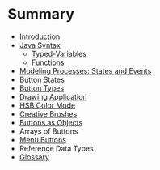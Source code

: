 # Summary

* [Introduction](README.md)
* [Java Syntax](java_syntax.md)
   * [Typed-Variables](typed-variables.md)
   * [Functions](functions.md)
* [Modeling Processes:  States and Events](modelingstates_and_events_md.md)
* [Button States](button_states.md)
* [Button Types](button_types.md)
* [Drawing Application](drawing_application.md)
* [HSB Color Mode](hsb_color_mode.md)
* [Creative Brushes](creative_brushes.md)
* [Buttons as Objects](buttons_as_objects.md)
* Arrays of Buttons
* [Menu Buttons](menu_buttons.md)
* Reference Data Types
* [Glossary](GLOSSARY.md)

